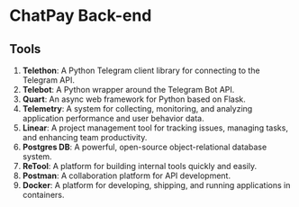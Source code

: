 # ChatPay Back-end

## Tools
1. **Telethon**: A Python Telegram client library for connecting to the Telegram API.
2. **Telebot**: A Python wrapper around the Telegram Bot API.
3. **Quart**: An async web framework for Python based on Flask.
4. **Telemetry**: A system for collecting, monitoring, and analyzing application performance and user behavior data.
5. **Linear**: A project management tool for tracking issues, managing tasks, and enhancing team productivity.
6. **Postgres DB**: A powerful, open-source object-relational database system.
7. **ReTool**: A platform for building internal tools quickly and easily.
8. **Postman**: A collaboration platform for API development.
9. **Docker**: A platform for developing, shipping, and running applications in containers.
